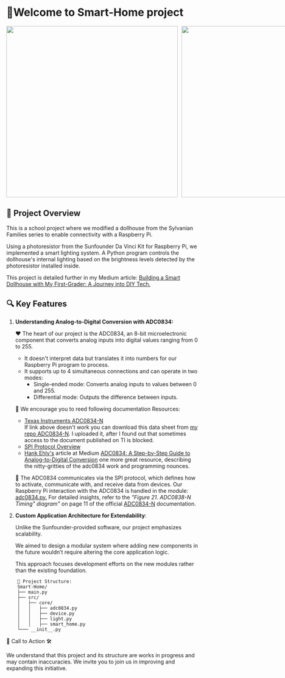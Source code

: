 # 🚀Welcome to Smart-Home project

<div style="display: flex; gap: 10px; align-items: center;">
<img src="../_resources/Connected-Together-and-Work-Rear-Transparent.png" width="450"/>

<img src="../_resources/RPi-Wired-to-house-2.png" width="450"/>
</div>

## 🏡 Project Overview

This is a school project where we modified a dollhouse from the Sylvanian Families series to enable connectivity with a Raspberry Pi.

Using a photoresistor from the Sunfounder Da Vinci Kit for Raspberry Pi, we implemented a smart lighting system. A Python program controls the dollhouse's internal lighting based on the brightness levels detected by the photoresistor installed inside.

This project is detailed further in my Medium article:
[Building a Smart Dollhouse with My First-Grader: A Journey into DIY Tech.](https://medium.com/@max.v.zaikin/building-a-smart-dollhouse-with-my-first-grader-a-journey-into-diy-tech-a7a0ac40fe4a)

## 🔍 Key Features

1. **Understanding Analog-to-Digital Conversion with ADC0834:**

    ❤️ The heart of our project is the ADC0834, an 8-bit microelectronic component that converts analog inputs into digital values ranging from 0 to 255.  
      - It doesn't interpret data but translates it into numbers for our Raspberry Pi program to process.
      - It supports up to 4 simultaneous connections and can operate in two modes:
           - Single-ended mode: Converts analog inputs to values between 0 and 255.
           - Differential mode: Outputs the difference between inputs.

    🔗 We encourage you to reed following documentation Resources:
      - [Texas Instruments ADC0834-N](https://www.ti.com/product/ADC0834-N)  
       If link above doesn't work you can download this data sheet from [my repo ADC0834-N](../_resources/adc0834-n.pdf). I uploaded it, after I found out that sometimes access to the document published on TI is blocked.
      - [SPI Protocol Overview](../_resources/adc0834-n.pdf)
      - [Hank Ehly's](https://medium.com/@hankehly) article at Medium [ADC0834: A Step-by-Step Guide to Analog-to-Digital Conversion](https://medium.com/@hankehly/adc0834-a-step-by-step-guide-to-analog-to-digital-conversion-fa502eacc0c9) one more great resource, describing the nitty-gritties of the adc0834 work and programming nounces.

    🚀 The ADC0834 communicates via the SPI protocol, which defines how to activate, communicate with, and receive data from devices.
        Our Raspberry Pi interaction with the ADC0834 is handled in the module: [adc0834.py.](https://github.com/maxzaikin/Raspberry-PI/blob/main/Smart-Home/src/core/adc0834.py)
        For detailed insights, refer to the *"Figure 21. ADC0838-N Timing" diagram"* on page 11 of the official [ADC0834-N](https://www.ti.com/product/ADC0834-N) documentation.

2. **Custom Application Architecture for Extendability**:

    Unlike the Sunfounder-provided software, our project emphasizes scalability.

    We aimed to design a modular system where adding new components in the future wouldn’t require altering the core application logic.

    This approach focuses development efforts on the new modules rather than the existing foundation.

```
    📁 Project Structure:
    Smart-Home/
    ├── main.py
    ├── src/
    │   ├── core/
    │   │   ├── adc0834.py
    │   │   ├── device.py
    │   │   ├── light.py
    │   │   ├── smart_home.py
    └─── __init__.py
```

🤝 Call to Action 🛠️

We understand that this project and its structure are works in progress and may contain inaccuracies. We invite you to join us in improving and expanding this initiative.
